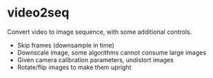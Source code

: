 # video2seq
Convert video to image sequence, with some additional controls.

* Skip frames (downsample in time)
* Downscale image, some algorithms cannot consume large images
* Given camera calibration parameters, undistort images
* Rotate/flip images to make them upright
